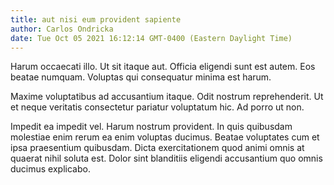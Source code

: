 ```yaml
---
title: aut nisi eum provident sapiente
author: Carlos Ondricka
date: Tue Oct 05 2021 16:12:14 GMT-0400 (Eastern Daylight Time)
---
```

Harum occaecati illo. Ut sit itaque aut. Officia eligendi sunt est autem. Eos beatae numquam. Voluptas qui consequatur minima est harum.

 Maxime voluptatibus ad accusantium itaque. Odit nostrum reprehenderit. Ut et neque veritatis consectetur pariatur voluptatum hic. Ad porro ut non.

 Impedit ea impedit vel. Harum nostrum provident. In quis quibusdam molestiae enim rerum ea enim voluptas ducimus. Beatae voluptates cum et ipsa praesentium quibusdam. Dicta exercitationem quod animi omnis at quaerat nihil soluta est. Dolor sint blanditiis eligendi accusantium quo omnis ducimus explicabo.